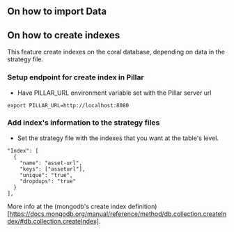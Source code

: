 ## On how to import Data

## On how to create indexes

This feature create indexes on the coral database, depending on data in the strategy file.

### Setup endpoint for create index in Pillar


- Have PILLAR_URL environment variable set with the Pillar server url

```
export PILLAR_URL=http://localhost:8080
```

### Add index's information to the strategy files

- Set the strategy file with the indexes that you want at the table's level.

```
"Index": [
  {
    "name": "asset-url",
    "keys": ["asseturl"],
    "unique": "true",
    "dropdups": "true"
  }
],
```

More info at the (mongodb's create index definition)[https://docs.mongodb.org/manual/reference/method/db.collection.createIndex/#db.collection.createIndex].
